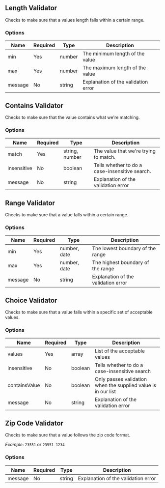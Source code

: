 ## Length Validator
Checks to make sure that a values length falls within a certain range.

### Options
| Name    | Required | Type    | Description                         |
|---------|----------|---------|-------------------------------------|
| min     | Yes      | number  | The minimum length of the value     |
| max     | Yes      | number  | The maximum length of the value     |
| message | No       | string  | Explanation of the validation error |

## Contains Validator
Checks to make sure that the value contains what we're matching.

### Options
| Name        | Required | Type            | Description                                    |
|-------------|----------|-----------------|------------------------------------------------|
| match       | Yes      | string, number  | The value that we're trying to match.          |
| insensitive | No       | boolean         | Tells whether to do a case-insensitive search. |
| message     | No       | string          | Explanation of the validation error            |

## Range Validator
Checks to make sure that a value falls within a certain range.

### Options
| Name    | Required | Type         | Description                         |
|---------|----------|--------------|-------------------------------------|
| min     | Yes      | number, date | The lowest boundary of the range    |
| max     | Yes      | number, date | The highest boundary of the range   |
| message | No       | string       | Explanation of the validation error |

## Choice Validator
Checks to make sure that a value falls within a specific set of acceptable values.

### Options
| Name           | Required | Type    | Description                                                   |
|----------------|----------|---------|---------------------------------------------------------------|
| values         | Yes      | array   | List of the acceptable values                                 |
| insensitive    | No       | boolean | Tells whether to do a case-insensitive search                 |
| containsValue  | No       | boolean | Only passes validation when the supplied value is in our list |  |
| message        | No       | string  | Explanation of the validation error                           |

## Zip Code Validator
Checks to make sure that a value follows the zip code format.

_Example_: `23551` or `23551-1234`

### Options
| Name    | Required | Type          | Description                         |
|---------|----------|---------------|-------------------------------------|
| message | No       | string        | Explanation of the validation error |
